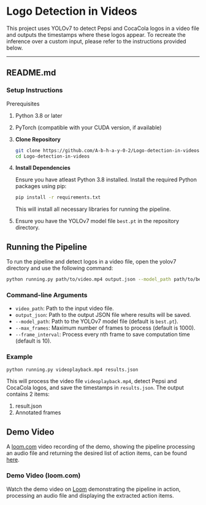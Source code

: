 # Logo Detection in Videos
This project uses YOLOv7 to detect Pepsi and CocaCola logos in a video file and outputs the timestamps where these logos appear. To recreate the inference over a custom input, please refer to the instructions provided below.

---

## README.md

### Setup Instructions
Prerequisites
1. Python 3.8 or later
2. PyTorch (compatible with your CUDA version, if available)


1. **Clone Repository**

   ```bash
   git clone https://github.com/A-b-h-a-y-0-2/Logo-detection-in-videos
   cd Logo-detection-in-videos
   ```

2. **Install Dependencies**

   Ensure you have atleast Python 3.8 installed. Install the required Python packages using pip:
  
   ```bash
   pip install -r requirements.txt
   ```
  
   This will install all necessary libraries for running the pipeline.

3. Ensure you have the YOLOv7 model file `best.pt` in the repository directory.

## Running the Pipeline

To run the pipeline and detect logos in a video file, open the yolov7 directory and use the following command:

```sh
python running.py path/to/video.mp4 output.json --model_path path/to/best.pt --max_frames 1000 --frame_interval 10
```

### Command-line Arguments

- `video_path`: Path to the input video file.
- `output_json`: Path to the output JSON file where results will be saved.
- `--model_path`: Path to the YOLOv7 model file (default is `best.pt`).
- `--max_frames`: Maximum number of frames to process (default is 1000).
- `--frame_interval`: Process every nth frame to save computation time (default is 10).

### Example

```sh
python running.py videoplayback.mp4 results.json 
```

This will process the video file `videoplayback.mp4`, detect Pepsi and CocaCola logos, and save the timestamps in `results.json`.
The output contains 2 items:
1. result.json
2. Annotated frames

## Demo Video

A [loom.com](http://loom.com) video recording of the demo, showing the pipeline processing an audio file and returning the desired list of action items, can be found [here](https://www.loom.com/share/e98a5d3ad5634de1b1f0b0632a6c0915?sid=0d9c8a05-a200-40c2-b353-f016a6142459).


### Demo Video (loom.com)

Watch the demo video on [Loom](http://loom.com) demonstrating the pipeline in action, processing an audio file and displaying the extracted action items.
